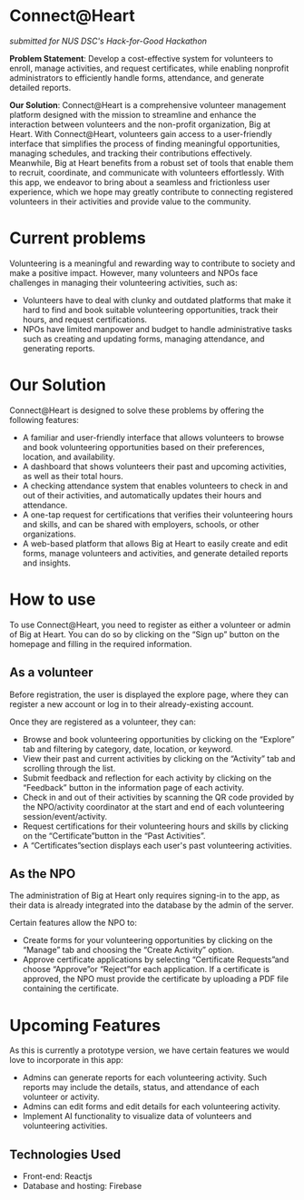 

# Connect@Heart


_submitted for NUS DSC's Hack-for-Good <H4G/> Hackathon_

**Problem Statement**: Develop a cost-effective system for volunteers to enroll, manage activities, and request certificates, while enabling nonprofit administrators to efficiently handle forms, attendance, and generate detailed reports.

**Our Solution**: Connect@Heart is a comprehensive volunteer management platform designed with the mission to streamline and enhance the interaction between volunteers and the non-profit organization, Big at Heart. With Connect@Heart, volunteers gain access to a user-friendly interface that simplifies the process of finding meaningful opportunities, managing schedules, and tracking their contributions effectively. Meanwhile, Big at Heart benefits from a robust set of tools that enable them to recruit, coordinate, and communicate with volunteers effortlessly. With this app, we endeavor to bring about a seamless and frictionless user experience, which we hope may greatly contribute to connecting registered volunteers in their activities and provide value to the community.



# Current problems

Volunteering is a meaningful and rewarding way to contribute to society and make a positive impact. However, many volunteers and NPOs face challenges in managing their volunteering activities, such as:

* Volunteers have to deal with clunky and outdated platforms that make it hard to find and book suitable volunteering opportunities, track their hours, and request certifications.
* NPOs have limited manpower and budget to handle administrative tasks such as creating and updating forms, managing attendance, and generating reports.

# Our Solution

Connect@Heart is designed to solve these problems by offering the following features:

* A familiar and user-friendly interface that allows volunteers to browse and book volunteering opportunities based on their preferences, location, and availability.
* A dashboard that shows volunteers their past and upcoming activities, as well as their total hours.
* A checking attendance system that enables volunteers to check in and out of their activities, and automatically updates their hours and attendance.
* A one-tap request for certifications that verifies their volunteering hours and skills, and can be shared with employers, schools, or other organizations.
* A web-based platform that allows Big at Heart to easily create and edit forms, manage volunteers and activities, and generate detailed reports and insights.

# How to use
To use Connect@Heart, you need to register as either a volunteer or admin of Big at Heart. You can do so by clicking on the “Sign up” button on the homepage and filling in the required information.

## As a volunteer 
Before registration, the user is displayed the explore page, where they can register a new 
account or log in to their already-existing account.

Once they are registered as a volunteer, they can:

* Browse and book volunteering opportunities by clicking on the “Explore” tab and filtering by category, date, location, or keyword.
* View their past and current activities by clicking on the “Activity” tab and scrolling through the list. 
* Submit feedback and reflection for each activity by clicking on the “Feedback” button in the information page of each activity.
* Check in and out of their activities by scanning the QR code provided by the NPO/activity coordinator at the start and end of each volunteering session/event/activity.
* Request certifications for their volunteering hours and skills by clicking on the “Certificate”button in the “Past Activities”.
* A “Certificates”section displays each user's past volunteering activities.

## As the NPO
The administration of Big at Heart only requires signing-in to the app, as their data is already integrated into the database by the admin of the server.

Certain features allow the NPO to:

* Create forms for your volunteering opportunities by clicking on the “Manage” tab and choosing the “Create Activity” option. 
* Approve certificate applications by selecting “Certificate Requests”and choose “Approve”or “Reject”for each application. If a certificate is approved, the NPO must provide the certificate by uploading a PDF file containing the certificate.

# Upcoming Features
As this is currently a prototype version, we have certain features we would love to incorporate in this app:

* Admins can generate reports for each volunteering activity. Such reports may include the details, status, and attendance of each volunteer or activity.
* Admins can edit forms and edit details for each volunteering activity.
* Implement AI functionality to visualize data of volunteers and volunteering activities. 

## Technologies Used
* Front-end: Reactjs
* Database and hosting: Firebase  

